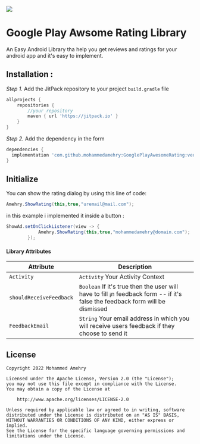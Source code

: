 [![](https://jitpack.io/v/mohammedamehry/GooglePlayRating.svg)](https://jitpack.io/#mohammedamehry/GooglePlayRating)

# Google Play Awsome Rating Library

An Easy Android Library tha help you get reviews and ratings for your android app and it's easy to implement.

## Installation :

*Step 1.* Add the JitPack repository to your project `build.gradle` file
```gradle
allprojects {
    repositories {
        //your repository
        maven { url 'https://jitpack.io' }
    }
}
```
*Step 2.* Add the dependency in the form
```gradle
dependencies {
  implementation 'com.github.mohammedamehry:GooglePlayAwesomeRating:version1.0'
}
```

## Initialize
You can show the rating dialog by using this line of code:

```java
Amehry.ShowRating(this,true,"uremail@mail.com");
```

in this example i implemented it inside a button :

```java
ShowAd.setOnClickListener(view -> {
            Amehry.ShowRating(this,true,"mohammedamehry@domain.com");
        });
```
#### Library Attributes
| Attribute | Description |
| --- | --- |
| `Activity` | `Activity` Your Activity Context |
| `shouldReceiveFeedback` | `Boolean` If it's true then the user will have to fill ¡n feedback form -- if it's false the feedback form will be dismissed  |
| `FeedbackEmail` | `String` Your email address in which you will receive users feedback if they choose to send it |

## License
    Copyright 2022 Mohammed Amehry

    Licensed under the Apache License, Version 2.0 (the "License");
    you may not use this file except in compliance with the License.
    You may obtain a copy of the License at

        http://www.apache.org/licenses/LICENSE-2.0

    Unless required by applicable law or agreed to in writing, software
    distributed under the License is distributed on an "AS IS" BASIS,
    WITHOUT WARRANTIES OR CONDITIONS OF ANY KIND, either express or implied.
    See the License for the specific language governing permissions and
    limitations under the License.





